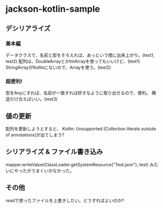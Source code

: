 # jackson-kotlin-sample

## デシリアライズ
### 基本編
データクラスで、名前と型をそろえれば、あっという間に出来上がり。(test1, test2)
配列は、DoubleArrayとかIntArrayを使ってもいいけど、(test1)
StringArrayがKotlinにないので、Array<String>を使う。(test2)

### 超便利!
型をAnyにすれば、名前が一致すれば好きなように取り出せるので、便利。
構造だけ合えばいい。(test3)

## 値の更新
配列を更新しようとすると、
Kotlin: Unsupported [Collection literals outside of annotations]が出てしまう?

## シリアライズ & ファイル書き込み
mapper.writeValue(ClassLoader.getSystemResource("Test.json"), test)
みたいにやったがうまくいかなかった。

## その他
readで使ったファイルを上書きしたい。どうすればよいのか?